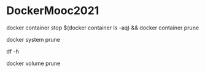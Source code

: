 # DockerMooc2021

docker container stop $(docker container ls -aq) && docker container prune

docker system prune

df -h

docker volume prune